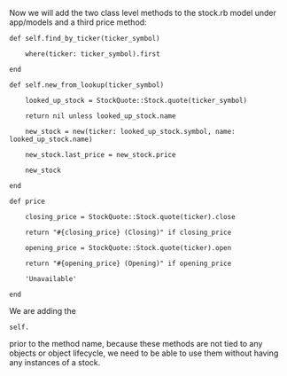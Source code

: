 Now we will add the two class level methods to the stock.rb model under app/models and a third price method:

    def self.find_by_ticker(ticker_symbol)

        where(ticker: ticker_symbol).first

    end

    def self.new_from_lookup(ticker_symbol)

        looked_up_stock = StockQuote::Stock.quote(ticker_symbol)

        return nil unless looked_up_stock.name

        new_stock = new(ticker: looked_up_stock.symbol, name: looked_up_stock.name)

        new_stock.last_price = new_stock.price

        new_stock

    end

    def price

        closing_price = StockQuote::Stock.quote(ticker).close

        return "#{closing_price} (Closing)" if closing_price

        opening_price = StockQuote::Stock.quote(ticker).open

        return "#{opening_price} (Opening)" if opening_price

        'Unavailable'

    end

We are adding the 

    self. 

prior to the method name, because these methods are not tied to any objects or object lifecycle, 
we need to be able to use them without having any instances of a stock.